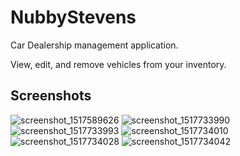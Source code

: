 # NubbyStevens
Car Dealership management application. 

View, edit, and remove vehicles from your inventory.

## Screenshots
![screenshot_1517589626](https://user-images.githubusercontent.com/1642417/35744370-0df2244a-07f5-11e8-909d-503cf2a6f9b8.png)
![screenshot_1517733990](https://user-images.githubusercontent.com/1642417/35775812-01cc3484-0945-11e8-8d83-a7430745dc56.png)
![screenshot_1517733993](https://user-images.githubusercontent.com/1642417/35775813-01e2fa34-0945-11e8-8ac8-46ffac404dac.png)
![screenshot_1517734010](https://user-images.githubusercontent.com/1642417/35775814-01fdae42-0945-11e8-9d5a-834e0f4d20b8.png)
![screenshot_1517734028](https://user-images.githubusercontent.com/1642417/35775815-02140cd2-0945-11e8-9742-9a33ab978fbb.png)
![screenshot_1517734042](https://user-images.githubusercontent.com/1642417/35775816-022c259c-0945-11e8-89bf-0a7eb60da213.png)